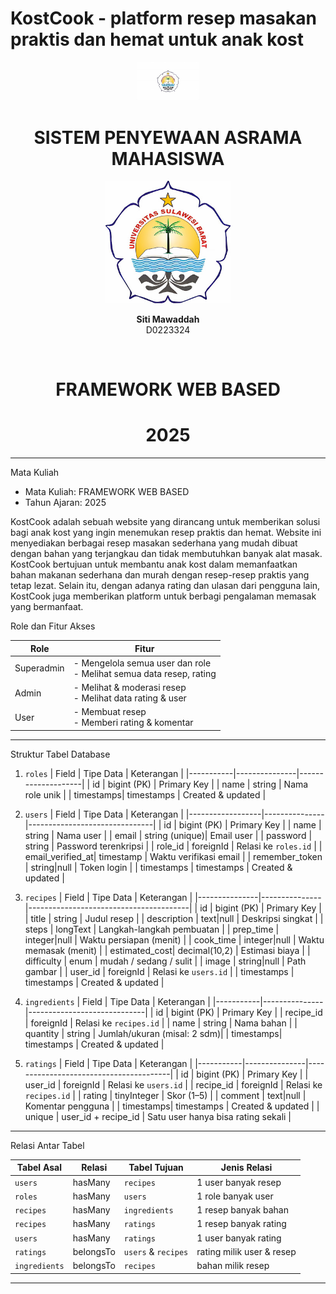# KostCook - platform resep masakan praktis dan hemat untuk anak kost
<p align="center">
  <img src="public/Image/logo.png" alt="KostCook Logo" width="100">
</p>
 <div align="center">
    <h1> SISTEM PENYEWAAN ASRAMA MAHASISWA </h1>


  <img src="unsulbarlogo.jpg" alt="Logo Unsulbar" width="200"/>


  <p><strong>Siti Mawaddah</strong><br/>D0223324</p> <br>

  <h1> FRAMEWORK WEB BASED </h1>
  <h1> 2025 </h1>

</div>


---

  Mata Kuliah
- Mata Kuliah: FRAMEWORK WEB BASED
- Tahun Ajaran: 2025

KostCook adalah sebuah website yang dirancang untuk memberikan solusi bagi anak kost yang ingin menemukan resep praktis dan hemat. Website ini menyediakan berbagai resep masakan sederhana yang mudah dibuat dengan bahan yang terjangkau dan tidak membutuhkan banyak alat masak.
KostCook bertujuan untuk membantu anak kost dalam memanfaatkan bahan makanan sederhana dan murah dengan resep-resep praktis yang tetap lezat. Selain itu, dengan adanya rating dan ulasan dari pengguna lain, KostCook juga memberikan platform untuk berbagi pengalaman memasak yang bermanfaat.

  Role dan Fitur Akses

| Role         | Fitur                                                                 |
|--------------|------------------------------------------------------------------------|
| Superadmin | - Mengelola semua user dan role<br>- Melihat semua data resep, rating |
| Admin     | - Melihat & moderasi resep<br>- Melihat data rating & user            |
| User       | - Membuat resep<br>- Memberi rating & komentar                        |

---

 Struktur Tabel Database

 1. `roles`
| Field     | Tipe Data     | Keterangan         |
|-----------|---------------|--------------------|
| id        | bigint (PK)   | Primary Key        |
| name      | string        | Nama role unik     |
| timestamps| timestamps    | Created & updated  |

 2. `users`
| Field             | Tipe Data     | Keterangan                    |
|------------------|---------------|-------------------------------|
| id               | bigint (PK)   | Primary Key                   |
| name             | string        | Nama user                     |
| email            | string (unique)| Email user                   |
| password         | string        | Password terenkripsi          |
| role_id          | foreignId     | Relasi ke `roles.id`          |
| email_verified_at| timestamp     | Waktu verifikasi email        |
| remember_token   | string|null   | Token login                   |
| timestamps       | timestamps    | Created & updated             |

 3. `recipes`
| Field         | Tipe Data     | Keterangan                            |
|---------------|---------------|----------------------------------------|
| id            | bigint (PK)   | Primary Key                           |
| title         | string        | Judul resep                           |
| description   | text|null     | Deskripsi singkat                     |
| steps         | longText      | Langkah-langkah pembuatan             |
| prep_time     | integer|null  | Waktu persiapan (menit)              |
| cook_time     | integer|null  | Waktu memasak (menit)                |
| estimated_cost| decimal(10,2) | Estimasi biaya                        |
| difficulty    | enum          | mudah / sedang / sulit               |
| image         | string|null   | Path gambar                          |
| user_id       | foreignId     | Relasi ke `users.id`                 |
| timestamps    | timestamps    | Created & updated                    |

 4. `ingredients`
| Field     | Tipe Data     | Keterangan                  |
|-----------|---------------|-----------------------------|
| id        | bigint (PK)   | Primary Key                 |
| recipe_id | foreignId     | Relasi ke `recipes.id`      |
| name      | string        | Nama bahan                  |
| quantity  | string        | Jumlah/ukuran (misal: 2 sdm)|
| timestamps| timestamps    | Created & updated           |

 5. `ratings`
| Field     | Tipe Data     | Keterangan                            |
|-----------|---------------|----------------------------------------|
| id        | bigint (PK)   | Primary Key                           |
| user_id   | foreignId     | Relasi ke `users.id`                  |
| recipe_id | foreignId     | Relasi ke `recipes.id`                |
| rating    | tinyInteger   | Skor (1–5)                            |
| comment   | text|null     | Komentar pengguna                     |
| timestamps| timestamps    | Created & updated                     |
| unique    | user_id + recipe_id | Satu user hanya bisa rating sekali |

---

 Relasi Antar Tabel

| Tabel Asal     | Relasi           | Tabel Tujuan | Jenis Relasi       |
|----------------|------------------|--------------|---------------------|
| `users`        | hasMany          | `recipes`    | 1 user banyak resep |
| `roles`        | hasMany          | `users`      | 1 role banyak user  |
| `recipes`      | hasMany          | `ingredients`| 1 resep banyak bahan|
| `recipes`      | hasMany          | `ratings`    | 1 resep banyak rating|
| `users`        | hasMany          | `ratings`    | 1 user banyak rating|
| `ratings`      | belongsTo        | `users` & `recipes` | rating milik user & resep |
| `ingredients`  | belongsTo        | `recipes`    | bahan milik resep   |

---


